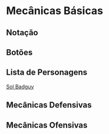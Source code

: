 <!-- TITLE: Guilty Gear Xrd -->
<!-- SUBTITLE: Guilty Gear Xrd é o terceiro título principal da franquia Guilty Gear. Desenvolvido pelo estúdio Arc System Works, o jogo foi bem recebido pelas suas técnicas de animação e renderização em 3D que imitavam aparência de animação 2D de forma nunca vista anteriormente.    Guilty Gear Xrd no momento está na versão Rev 2, com uma atualização de balancemaento de jogo prevista para Março de 2018.-->

# Mecânicas Básicas

## Notação


## Botões


## Lista de Personagens
[Sol Badguy](/jogos/guilty-gear-xrd/personagens/sol-badguy)


## Mecânicas Defensivas


## Mecânicas Ofensivas